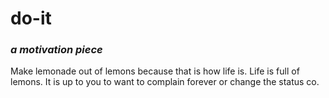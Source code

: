 # do-it
### *a motivation piece*

Make lemonade out of lemons because that is how life is.
Life is full of lemons.
It is up to you to want to complain forever or change the status co.
